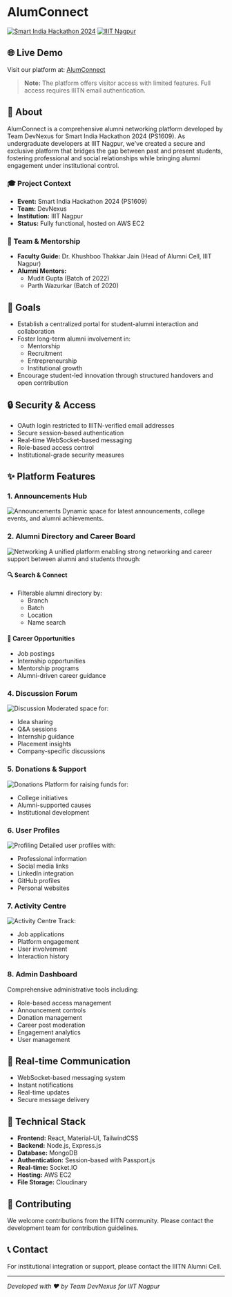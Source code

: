 # AlumConnect

[![Smart India Hackathon 2024](https://img.shields.io/badge/SIH-2024-blue)](https://www.sih.gov.in/)
[![IIIT Nagpur](https://img.shields.io/badge/IIIT-Nagpur-red)](https://iiitn.ac.in/)

## 🌐 Live Demo
Visit our platform at: [AlumConnect](https://bit.ly/Alum-Connect)

> **Note:** The platform offers visitor access with limited features. Full access requires IIITN email authentication.

## 📜 About
AlumConnect is a comprehensive alumni networking platform developed by Team DevNexus for Smart India Hackathon 2024 (PS1609). As undergraduate developers at IIIT Nagpur, we've created a secure and exclusive platform that bridges the gap between past and present students, fostering professional and social relationships while bringing alumni engagement under institutional control.

### 🎓 Project Context
- **Event:** Smart India Hackathon 2024 (PS1609)
- **Team:** DevNexus
- **Institution:** IIIT Nagpur
- **Status:** Fully functional, hosted on AWS EC2

### 👥 Team & Mentorship
- **Faculty Guide:** Dr. Khushboo Thakkar Jain (Head of Alumni Cell, IIIT Nagpur)
- **Alumni Mentors:** 
  - Mudit Gupta (Batch of 2022)
  - Parth Wazurkar (Batch of 2020)

## 🎯 Goals
- Establish a centralized portal for student-alumni interaction and collaboration
- Foster long-term alumni involvement in:
  - Mentorship
  - Recruitment
  - Entrepreneurship
  - Institutional growth
- Encourage student-led innovation through structured handovers and open contribution

## 🔒 Security & Access
- OAuth login restricted to IIITN-verified email addresses
- Secure session-based authentication
- Real-time WebSocket-based messaging
- Role-based access control
- Institutional-grade security measures

## ✨ Platform Features

### 1. Announcements Hub
![Announcements](website%20screenshots/Screenshot%202025-03-11%20044017.png)
Dynamic space for latest announcements, college events, and alumni achievements.

### 2. Alumni Directory and Career Board
![Networking](website%20screenshots/Screenshot%202025-03-11%20044024.png)
A unified platform enabling strong networking and career support between alumni and students through:

#### 🔍 Search & Connect
- Filterable alumni directory by:
  - Branch  
  - Batch  
  - Location  
  - Name search  

#### 💼 Career Opportunities
- Job postings  
- Internship opportunities  
- Mentorship programs  
- Alumni-driven career guidance  


### 4. Discussion Forum
![Discussion](website%20screenshots/Screenshot%202025-03-11%20044031.png)
Moderated space for:
- Idea sharing
- Q&A sessions
- Internship guidance
- Placement insights
- Company-specific discussions

### 5. Donations & Support
![Donations](website%20screenshots/Screenshot%202025-03-11%20044038.png)
Platform for raising funds for:
- College initiatives
- Alumni-supported causes
- Institutional development

### 6. User Profiles
![Profiling](website%20screenshots/Screenshot%202025-03-11%20044045.png)
Detailed user profiles with:
- Professional information
- Social media links
- LinkedIn integration
- GitHub profiles
- Personal websites

### 7. Activity Centre
![Activity Centre](website%20screenshots/activity-centre.png)
Track:
- Job applications
- Platform engagement
- User involvement
- Interaction history

### 8. Admin Dashboard
Comprehensive administrative tools including:
- Role-based access management
- Announcement controls
- Donation management
- Career post moderation
- Engagement analytics
- User management

## 💬 Real-time Communication
- WebSocket-based messaging system
- Instant notifications
- Real-time updates
- Secure message delivery

## 🚀 Technical Stack
- **Frontend:** React, Material-UI, TailwindCSS
- **Backend:** Node.js, Express.js
- **Database:** MongoDB
- **Authentication:** Session-based with Passport.js
- **Real-time:** Socket.IO
- **Hosting:** AWS EC2
- **File Storage:** Cloudinary

## 🤝 Contributing
We welcome contributions from the IIITN community. Please contact the development team for contribution guidelines.

## 📞 Contact
For institutional integration or support, please contact the IIITN Alumni Cell.

---
*Developed with ❤️ by Team DevNexus for IIIT Nagpur*

